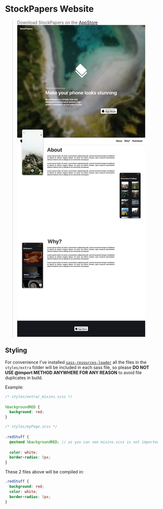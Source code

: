 # StockPapers Website

> Download StockPapers on the [AppStore](https://get.stockpapers.app)
> ![template](template.png)

## Styling

For convenience I've installed [`sass-resources-loader`](https://github.com/shakacode/sass-resources-loader) all the files in the `styles/extra` folder will be included in each sass file, so please **DO NOT USE @import METHOD ANYWHERE FOR ANY REASON** to avoid file duplicates in build.

Example:

```scss
/* styles/extra/_mixins.scss */

%backgroundRED {
  background: red;
}
```

```scss
/* styles/myPage.scss */

.redStuff {
  @extend %backgroundRED; // as you can see mixins.scss is not imported

  color: white;
  border-radius: 5px;
}
```

These 2 files above will be compiled in:

```scss
.redStuff {
  background: red;
  color: white;
  border-radius: 5px;
}
```
